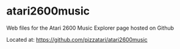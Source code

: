 # atari2600music
Web files for the Atari 2600 Music Explorer page hosted on Github

Located at: https://github.com/pizzatari/atari2600music
